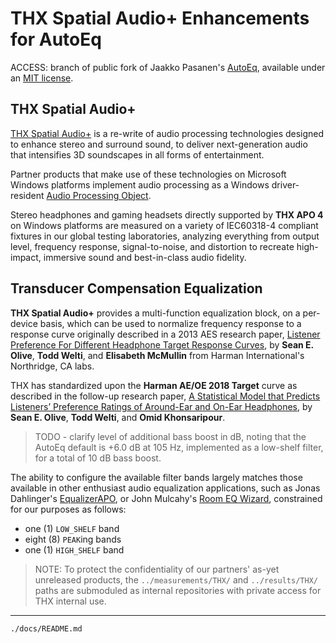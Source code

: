 # THX Spatial Audio+ Enhancements for AutoEq

ACCESS: branch of public fork of Jaakko Pasanen's [AutoEq](https://github.com/jaakkopasanen/AutoEq.git), available under an [MIT license](https://github.com/jaakkopasanen/AutoEq/blob/master/LICENSE).

## THX Spatial Audio+

[THX Spatial Audio+](https://www.thx.com/spatial-audio/) is a re-write of audio processing technologies designed to enhance stereo and surround sound, to deliver next-generation audio that intensifies 3D soundscapes in all forms of entertainment.

Partner products that make use of these technologies on Microsoft Windows platforms implement audio processing as a Windows driver-resident [Audio Processing Object](https://learn.microsoft.com/en-us/windows-hardware/drivers/audio/audio-processing-object-architecture).

Stereo headphones and gaming headsets directly supported by **THX APO 4** on Windows platforms are measured on a variety of IEC60318-4 compliant fixtures in our global testing laboratories, analyzing everything from output level, frequency response, signal-to-noise, and distortion to recreate high-impact, immersive sound and best-in-class audio fidelity.

## Transducer Compensation Equalization

**THX Spatial Audio+** provides a multi-function equalization block, on a per-device basis, which can be used to normalize frequency response to a response curve originally described in a 2013 AES research paper, [Listener Preference For Different Headphone Target Response Curves](https://www.researchgate.net/publication/287536305_Listener_preference_for_different_headphone_target_response_curves), by **Sean E. Olive**, **Todd Welti**, and **Elisabeth McMullin** from Harman International's Northridge, CA labs.

THX has standardized upon the **Harman AE/OE 2018 Target** curve as described in the follow-up research paper, [A Statistical Model that Predicts Listeners’ Preference Ratings of Around-Ear and On-Ear Headphones](https://aes2.org/publications/elibrary-page/?id=19436), by **Sean E. Olive**, **Todd Welti**, and **Omid Khonsaripour**.

>TODO - clarify level of additional bass boost in dB, noting that the AutoEq default is +6.0 dB at 105 Hz, implemented as a low-shelf filter, for a total of 10 dB bass boost.

The ability to configure the available filter bands largely matches those available in other enthusiast audio equalization applications, such as Jonas Dahlinger's [EqualizerAPO](https://sourceforge.net/projects/equalizerapo/), or John Mulcahy's [Room EQ Wizard](https://www.roomeqwizard.com/), constrained for our purposes as follows:

- one (1) `LOW_SHELF` band
- eight (8) `PEAK`ing bands
- one (1) `HIGH_SHELF` band

>NOTE: To protect the confidentiality of our partners' as-yet unreleased products, the `../measurements/THX/` and `../results/THX/` paths are submoduled as internal repositories with private access for THX internal use.

---
`./docs/README.md`
